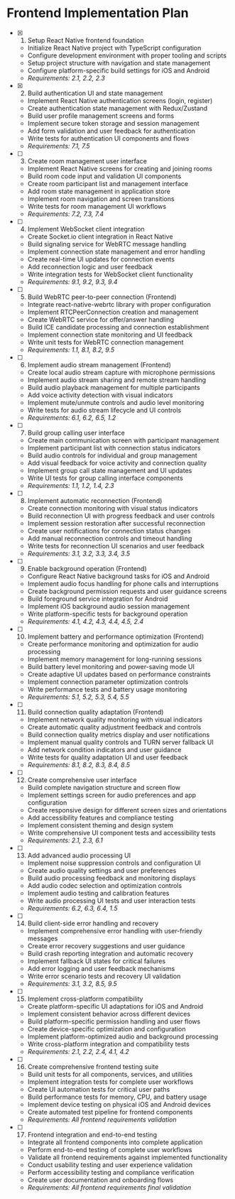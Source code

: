 # Frontend Implementation Plan

- [x] 1. Setup React Native frontend foundation
  - Initialize React Native project with TypeScript configuration
  - Configure development environment with proper tooling and scripts
  - Setup project structure with navigation and state management
  - Configure platform-specific build settings for iOS and Android
  - _Requirements: 2.1, 2.2, 2.3_

- [x] 2. Build authentication UI and state management






  - Implement React Native authentication screens (login, register)
  - Create authentication state management with Redux/Zustand
  - Build user profile management screens and forms
  - Implement secure token storage and session management
  - Add form validation and user feedback for authentication
  - Write tests for authentication UI components and flows
  - _Requirements: 7.1, 7.5_

- [ ] 3. Create room management user interface
  - Implement React Native screens for creating and joining rooms
  - Build room code input and validation UI components
  - Create room participant list and management interface
  - Add room state management in application store
  - Implement room navigation and screen transitions
  - Write tests for room management UI workflows
  - _Requirements: 7.2, 7.3, 7.4_

- [ ] 4. Implement WebSocket client integration
  - Create Socket.io client integration in React Native
  - Build signaling service for WebRTC message handling
  - Implement connection state management and error handling
  - Create real-time UI updates for connection events
  - Add reconnection logic and user feedback
  - Write integration tests for WebSocket client functionality
  - _Requirements: 9.1, 9.2, 9.3, 9.4_

- [ ] 5. Build WebRTC peer-to-peer connection (Frontend)
  - Integrate react-native-webrtc library with proper configuration
  - Implement RTCPeerConnection creation and management
  - Create WebRTC service for offer/answer handling
  - Build ICE candidate processing and connection establishment
  - Implement connection state monitoring and UI feedback
  - Write unit tests for WebRTC connection management
  - _Requirements: 1.1, 8.1, 8.2, 9.5_

- [ ] 6. Implement audio stream management (Frontend)
  - Create local audio stream capture with microphone permissions
  - Implement audio stream sharing and remote stream handling
  - Build audio playback management for multiple participants
  - Add voice activity detection with visual indicators
  - Implement mute/unmute controls and audio level monitoring
  - Write tests for audio stream lifecycle and UI controls
  - _Requirements: 6.1, 6.2, 6.5, 1.2_

- [ ] 7. Build group calling user interface
  - Create main communication screen with participant management
  - Implement participant list with connection status indicators
  - Build audio controls for individual and group management
  - Add visual feedback for voice activity and connection quality
  - Implement group call state management and UI updates
  - Write UI tests for group calling interface components
  - _Requirements: 1.1, 1.2, 1.4, 2.3_

- [ ] 8. Implement automatic reconnection (Frontend)
  - Create connection monitoring with visual status indicators
  - Build reconnection UI with progress feedback and user controls
  - Implement session restoration after successful reconnection
  - Create user notifications for connection status changes
  - Add manual reconnection controls and timeout handling
  - Write tests for reconnection UI scenarios and user feedback
  - _Requirements: 3.1, 3.2, 3.3, 3.4, 3.5_

- [ ] 9. Enable background operation (Frontend)
  - Configure React Native background tasks for iOS and Android
  - Implement audio focus handling for phone calls and interruptions
  - Create background permission requests and user guidance screens
  - Build foreground service integration for Android
  - Implement iOS background audio session management
  - Write platform-specific tests for background operation
  - _Requirements: 4.1, 4.2, 4.3, 4.4, 4.5, 2.4_

- [ ] 10. Implement battery and performance optimization (Frontend)
  - Create performance monitoring and optimization for audio processing
  - Implement memory management for long-running sessions
  - Build battery level monitoring and power-saving mode UI
  - Create adaptive UI updates based on performance constraints
  - Implement connection parameter optimization controls
  - Write performance tests and battery usage monitoring
  - _Requirements: 5.1, 5.2, 5.3, 5.4, 5.5_

- [ ] 11. Build connection quality adaptation (Frontend)
  - Implement network quality monitoring with visual indicators
  - Create automatic quality adjustment feedback and controls
  - Build connection quality metrics display and user notifications
  - Implement manual quality controls and TURN server fallback UI
  - Add network condition indicators and user guidance
  - Write tests for quality adaptation UI and user feedback
  - _Requirements: 8.1, 8.2, 8.3, 8.4, 8.5_

- [ ] 12. Create comprehensive user interface
  - Build complete navigation structure and screen flow
  - Implement settings screen for audio preferences and app configuration
  - Create responsive design for different screen sizes and orientations
  - Add accessibility features and compliance testing
  - Implement consistent theming and design system
  - Write comprehensive UI component tests and accessibility tests
  - _Requirements: 2.1, 2.3, 6.1_

- [ ] 13. Add advanced audio processing UI
  - Implement noise suppression controls and configuration UI
  - Create audio quality settings and user preferences
  - Build audio processing feedback and monitoring displays
  - Add audio codec selection and optimization controls
  - Implement audio testing and calibration features
  - Write audio processing UI tests and user interaction tests
  - _Requirements: 6.2, 6.3, 6.4, 1.5_

- [ ] 14. Build client-side error handling and recovery
  - Implement comprehensive error handling with user-friendly messages
  - Create error recovery suggestions and user guidance
  - Build crash reporting integration and automatic recovery
  - Implement fallback UI states for critical failures
  - Add error logging and user feedback mechanisms
  - Write error scenario tests and recovery UI validation
  - _Requirements: 3.1, 3.2, 8.5, 9.5_

- [ ] 15. Implement cross-platform compatibility
  - Create platform-specific UI adaptations for iOS and Android
  - Implement consistent behavior across different devices
  - Build platform-specific permission handling and user flows
  - Create device-specific optimization and configuration
  - Implement platform-optimized audio and background processing
  - Write cross-platform integration and compatibility tests
  - _Requirements: 2.1, 2.2, 2.4, 4.1, 4.2_

- [ ] 16. Create comprehensive frontend testing suite
  - Build unit tests for all components, services, and utilities
  - Implement integration tests for complete user workflows
  - Create UI automation tests for critical user paths
  - Build performance tests for memory, CPU, and battery usage
  - Implement device testing on physical iOS and Android devices
  - Create automated test pipeline for frontend components
  - _Requirements: All frontend requirements validation_

- [ ] 17. Frontend integration and end-to-end testing
  - Integrate all frontend components into complete application
  - Perform end-to-end testing of complete user workflows
  - Validate all frontend requirements against implemented functionality
  - Conduct usability testing and user experience validation
  - Perform accessibility testing and compliance verification
  - Create user documentation and onboarding flows
  - _Requirements: All frontend requirements final validation_